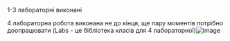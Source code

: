 1-3 лабораторні виконані

4 лабораторна робота виконана не до кінця, ще пару моментів потрібно доопрацювати (Labs - це бібліотека класів для 4 лабораторної)![image](https://github.com/Maxym1507/CrossplatformLabs/assets/28734133/e9775833-0d1d-4e94-b6d4-a6e16818803d)
